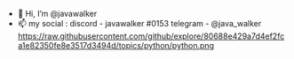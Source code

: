 - 👋 Hi, I’m @javawalker
- 📫 my social : discord - javawalker #0153 telegram - @java_walker
 https://raw.githubusercontent.com/github/explore/80688e429a7d4ef2fca1e82350fe8e3517d3494d/topics/python/python.png

